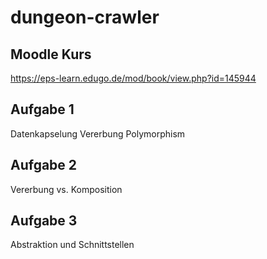 # dungeon-crawler


## Moodle Kurs
https://eps-learn.edugo.de/mod/book/view.php?id=145944

## Aufgabe 1 
Datenkapselung
Vererbung
Polymorphism

## Aufgabe 2
Vererbung vs. Komposition

## Aufgabe 3
Abstraktion und Schnittstellen

